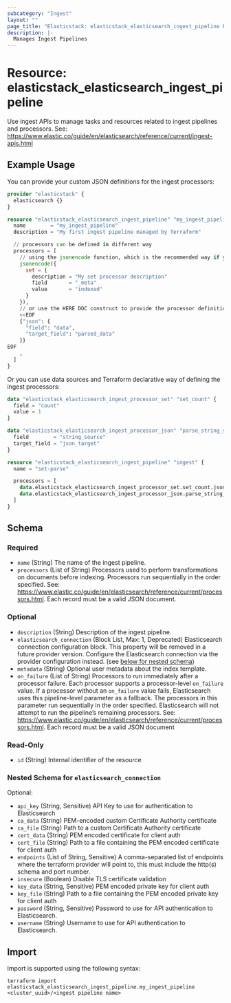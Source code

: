 ```yaml
---
subcategory: "Ingest"
layout: ""
page_title: "Elasticstack: elasticstack_elasticsearch_ingest_pipeline Resource"
description: |-
  Manages Ingest Pipelines
---
```


# Resource: elasticstack_elasticsearch_ingest_pipeline

Use ingest APIs to manage tasks and resources related to ingest pipelines and processors. See: https://www.elastic.co/guide/en/elasticsearch/reference/current/ingest-apis.html

## Example Usage

You can provide your custom JSON definitions for the ingest processors:

```terraform
provider "elasticstack" {
  elasticsearch {}
}

resource "elasticstack_elasticsearch_ingest_pipeline" "my_ingest_pipeline" {
  name        = "my_ingest_pipeline"
  description = "My first ingest pipeline managed by Terraform"

  // processors can be defined in different way
  processors = [
    // using the jsonencode function, which is the recommended way if you want to provide JSON object by yourself
    jsonencode({
      set = {
        description = "My set processor description"
        field       = "_meta"
        value       = "indexed"
      }
    }),
    // or use the HERE DOC construct to provide the processor definition
    <<EOF
    {"json": {
      "field": "data",
      "target_field": "parsed_data"
    }}
EOF
    ,
  ]
}
```


Or you can use data sources and Terraform declarative way of defining the ingest processors:

```terraform
data "elasticstack_elasticsearch_ingest_processor_set" "set_count" {
  field = "count"
  value = 1
}

data "elasticstack_elasticsearch_ingest_processor_json" "parse_string_source" {
  field        = "string_source"
  target_field = "json_target"
}

resource "elasticstack_elasticsearch_ingest_pipeline" "ingest" {
  name = "set-parse"

  processors = [
    data.elasticstack_elasticsearch_ingest_processor_set.set_count.json,
    data.elasticstack_elasticsearch_ingest_processor_json.parse_string_source.json
  ]
}
```


<!-- schema generated by tfplugindocs -->
## Schema

### Required

- `name` (String) The name of the ingest pipeline.
- `processors` (List of String) Processors used to perform transformations on documents before indexing. Processors run sequentially in the order specified. See: https://www.elastic.co/guide/en/elasticsearch/reference/current/processors.html. Each record must be a valid JSON document.

### Optional

- `description` (String) Description of the ingest pipeline.
- `elasticsearch_connection` (Block List, Max: 1, Deprecated) Elasticsearch connection configuration block. This property will be removed in a future provider version. Configure the Elasticsearch connection via the provider configuration instead. (see [below for nested schema](#nestedblock--elasticsearch_connection))
- `metadata` (String) Optional user metadata about the index template.
- `on_failure` (List of String) Processors to run immediately after a processor failure. Each processor supports a processor-level `on_failure` value. If a processor without an `on_failure` value fails, Elasticsearch uses this pipeline-level parameter as a fallback. The processors in this parameter run sequentially in the order specified. Elasticsearch will not attempt to run the pipeline’s remaining processors. See: https://www.elastic.co/guide/en/elasticsearch/reference/current/processors.html. Each record must be a valid JSON document

### Read-Only

- `id` (String) Internal identifier of the resource

<a id="nestedblock--elasticsearch_connection"></a>
### Nested Schema for `elasticsearch_connection`

Optional:

- `api_key` (String, Sensitive) API Key to use for authentication to Elasticsearch
- `ca_data` (String) PEM-encoded custom Certificate Authority certificate
- `ca_file` (String) Path to a custom Certificate Authority certificate
- `cert_data` (String) PEM encoded certificate for client auth
- `cert_file` (String) Path to a file containing the PEM encoded certificate for client auth
- `endpoints` (List of String, Sensitive) A comma-separated list of endpoints where the terraform provider will point to, this must include the http(s) schema and port number.
- `insecure` (Boolean) Disable TLS certificate validation
- `key_data` (String, Sensitive) PEM encoded private key for client auth
- `key_file` (String) Path to a file containing the PEM encoded private key for client auth
- `password` (String, Sensitive) Password to use for API authentication to Elasticsearch.
- `username` (String) Username to use for API authentication to Elasticsearch.

## Import

Import is supported using the following syntax:

```shell
terraform import elasticstack_elasticsearch_ingest_pipeline.my_ingest_pipeline <cluster_uuid>/<ingest pipeline name>
```
